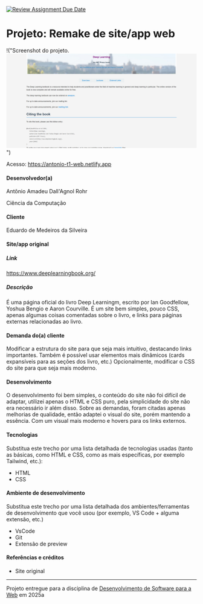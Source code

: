 [![Review Assignment Due Date](https://classroom.github.com/assets/deadline-readme-button-22041afd0340ce965d47ae6ef1cefeee28c7c493a6346c4f15d667ab976d596c.svg)](https://classroom.github.com/a/-0GsTofh)
# Projeto: Remake de site/app web

!("Screenshot do projeto. ![C:\Users\anton\OneDrive\Área de Trabalho\web\project1-2025a-AntonioDallAgnol\img\Captura de tela 2025-03-29 165818.png](https://raw.githubusercontent.com/elc1090/project1-2025a-AntonioDallAgnol/refs/heads/main/img/Captura%20de%20tela%202025-03-29%20165818.png)")


Acesso: https://antonio-t1-web.netlify.app


#### Desenvolvedor(a)

Antônio Amadeu Dall'Agnol Rohr

Ciência da Computação


#### Cliente

Eduardo de Medeiros da Silveira


#### Site/app original

##### Link

https://www.deeplearningbook.org/

##### Descrição

É uma página oficial do livro Deep Learningm, escrito por Ian Goodfellow, Yoshua Bengio e Aaron Courville. É um site bem simples, pouco CSS, apenas algumas coisas comentadas sobre o livro, e links para páginas externas relacionadas ao livro.

#### Demanda do(a) cliente

Modificar a estrutura do site para que seja mais intuitivo, destacando links importantes. Também é possível usar elementos mais dinâmicos (cards expansíveis para as seções dos livro, etc.) Opcionalmente, modificar o CSS do site para que seja mais moderno.

#### Desenvolvimento

O desenvolvimento foi bem simples, o conteúdo do site não foi difícil de adaptar, utilizei apenas o HTML e CSS puro, pela simplicidade do site não era necessário ir além disso. Sobre as demandas, foram citadas apenas melhorias de qualidade, então adaptei o visual do site, porém mantendo a essência. Com um visual mais moderno e hovers para os links externos.


#### Tecnologias

Substitua este trecho por uma lista detalhada de tecnologias usadas (tanto as básicas, como HTML e CSS, como as mais específicas, por exemplo Tailwind, etc.):
- HTML
- CSS

#### Ambiente de desenvolvimento

Substitua este trecho por uma lista detalhada dos ambientes/ferramentas de desenvolvimento que você usou (por exemplo, VS Code + alguma extensão, etc.)
- VsCode
- Git
- Extensão de preview

#### Referências e créditos

- Site original


---
Projeto entregue para a disciplina de [Desenvolvimento de Software para a Web](http://github.com/andreainfufsm/elc1090-2025a) em 2025a
